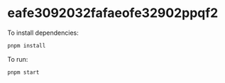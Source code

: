 # eafe3092032fafaeofe32902ppqf2

To install dependencies:

```bash
pnpm install
```

To run:

```bash
pnpm start
```
